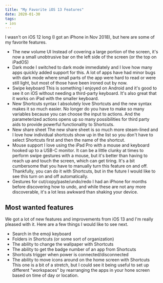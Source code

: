 ```yaml
---
title: "My Favorite iOS 13 Features"
date: 2020-01-30
tags:
- ios
---
```


I wasn't on iOS 12 long (I got an iPhone in Nov 2018), but here are some of my favorite features.

- The new volume UI
    Instead of covering a large portion of the screen, it's now a small unobtrusive bar on the left side of the screen (or the top on iPadOS)
- Dark mode
    I switched to dark mode immediately and I love how many apps quickly added support for this. A lot of apps have had minor bugs with dark mode where small parts of the app were hard to read or were still light, but most of those have been ironed out by now.
- Swipe keyboard
    This is something I enjoyed on Android and it's good to see it on iOS without needing a third-party keyboard. It's also great that it works on iPad with the smaller keyboard.
- New Shortcuts syntax
    I absolutely love Shortcuts and the new syntax makes it so much easier. No longer do you have to make so many variables because you can choose the input to actions. And the parameterized actions opens up so many possibilities for third party aids to provide powerful functionality to Shortcuts.
- New share sheet
    The new share sheet is so much more steam-lined and I love how individual shortcuts show up in the list so you don't have to select Shortcuts first and then the name of the shortcut.
- Mouse support
    I love using the iPad Pro with a mouse and keyboard hooked up to a USB-C monitor. It can be a little clunky at times to perform swipe gestures with a mouse, but it's better than having to reach up and touch the screen, which can get tiring. It's a bit cumbersome that you have to manually turn this feature on and off. Thankfully, you can do it with Shortcuts, but in the future I would like to see this turn on and off automatically.
- Gestures for cut/copy/paste/undo/redo
    I had an iPhone for months before discovering how to undo, and while these are not any more discoverable, it's a lot less awkward than shaking your device.

## Most wanted features

We got a lot of new features and improvements from iOS 13 and I'm really pleased with it. Here are a few things I would like to see next. 

- Search in the emoji keyboard
- Folders in Shortcuts (or some sort of organization)
- The ability to change the wallpaper with Shortcuts
- The  ability to get the badge number of an app from Shortcuts
- Shortcuts trigger when power is connected/disconnected
- The ability to move icons around on the home screen with Shortcuts
    This one is a bit of a stretch, but I could see it being useful to set up different "workspaces" by rearranging the apps in your hone screen based on time of day or location.

